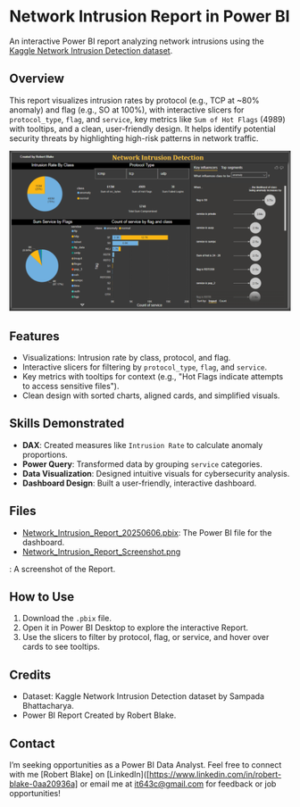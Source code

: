 # Network Intrusion Report in Power BI

An interactive Power BI report analyzing network intrusions using the [Kaggle Network Intrusion Detection dataset](https://www.kaggle.com/datasets/sampadab17/network-intrusion-detection).

## Overview
This report visualizes intrusion rates by protocol (e.g., TCP at ~80% anomaly) and flag (e.g., SO at 100%), with interactive slicers for `protocol_type`, `flag`, and `service`, key metrics like `Sum of Hot Flags` (4989) with tooltips, and a clean, user-friendly design. It helps identify potential security threats by highlighting high-risk patterns in network traffic.


![Network Intrusion Report Screenshot](Network_Intrusion_Report_Screenshot.PNG)



## Features
- Visualizations: Intrusion rate by class, protocol, and flag.
- Interactive slicers for filtering by `protocol_type`, `flag`, and `service`.
- Key metrics with tooltips for context (e.g., "Hot Flags indicate attempts to access sensitive files").
- Clean design with sorted charts, aligned cards, and simplified visuals.

## Skills Demonstrated
- **DAX**: Created measures like `Intrusion Rate` to calculate anomaly proportions.
- **Power Query**: Transformed data by grouping `service` categories.
- **Data Visualization**: Designed intuitive visuals for cybersecurity analysis.
- **Dashboard Design**: Built a user-friendly, interactive dashboard.

## Files
- [Network_Intrusion_Report_20250606.pbix](Network_Intrusion_Report_20250606.pbix): The Power BI file for the dashboard.
-  [Network_Intrusion_Report_Screenshot.png](Network_Intrusion_Report_Screenshot.PNG)

: A screenshot of the Report.

## How to Use
1. Download the `.pbix` file.
2. Open it in Power BI Desktop to explore the interactive Report.
3. Use the slicers to filter by protocol, flag, or service, and hover over cards to see tooltips.

## Credits
- Dataset: Kaggle Network Intrusion Detection dataset by Sampada Bhattacharya.
- Power BI Report Created by Robert Blake.

## Contact
I’m seeking opportunities as a Power BI Data Analyst. Feel free to connect with me [Robert Blake] on [LinkedIn]([https://www.linkedin.com/in/robert-blake-0aa20936a] or email me at it643c@gmail.com for feedback or job opportunities!

